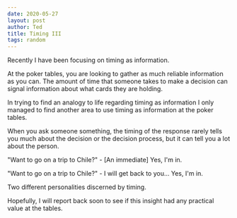 ```yaml
---
date: 2020-05-27
layout: post
author: Ted
title: Timing III
tags: random
---
```

Recently I have been focusing on timing as information.

At the poker tables, you are looking to gather as much reliable information as you can. The amount of time that someone takes to make a decision can signal information about what cards they are holding.

In trying to find an analogy to life regarding timing as information I only managed to find another area to use timing as information at the poker tables.

When you ask someone something, the timing of the response rarely tells you much about the decision or the decision process, but it can tell you a lot about the person.

"Want to go on a trip to Chile?" - [An immediate] Yes, I'm in.

"Want to go on a trip to Chile?" - I will get back to you... Yes, I'm in.

Two different personalities discerned by timing.

Hopefully, I will report back soon to see if this insight had any practical value at the tables. 

